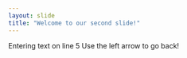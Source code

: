 ```yaml
---
layout: slide
title: "Welcome to our second slide!"
---
```

Entering text on line 5
Use the left arrow to go back!
